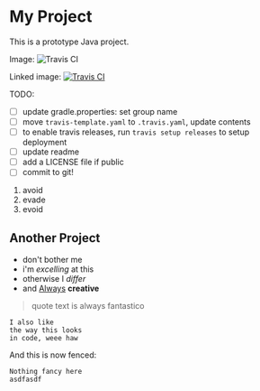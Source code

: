 My Project
==========

This is a prototype Java project.

Image: ![Travis CI](https://travis-ci.org/rundeck/rundeck.svg?branch=master)

Linked image: [![Travis CI](https://travis-ci.org/rundeck/rundeck.svg?branch=master)](https://travis-ci.org/rundeck/rundeck/builds#)

TODO:

- [ ] update gradle.properties: set group name
- [ ] move `travis-template.yaml` to `.travis.yaml`, update contents
- [ ] to enable travis releases, run `travis setup releases` to setup deployment
- [ ] update readme
- [ ] add a LICENSE file if public
- [ ] commit to git!

1. avoid
2. evade
3. evoid

Another Project
---------------

* don't bother me
* i'm *excelling* at this
* otherwise I _differ_
* and [Always](http://google.com "pillow") **creative**

> quote
> text is always
> fantastico

	I also like
	the way this looks
	in code, weee haw

And this is now fenced:

~~~
Nothing fancy here
asdfasdf
~~~
